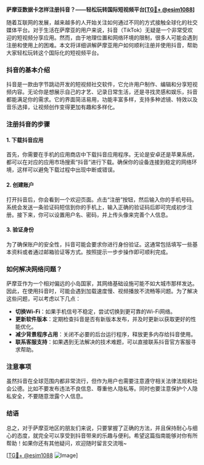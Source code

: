 **萨摩亚数据卡怎样注册抖音？——轻松玩转国际短视频平台[[TG💪+ @esim1088](https://t.me/s/esim1088)]**

随着互联网的发展，越来越多的人开始关注如何通过不同的方式接触全球化的社交媒体平台。对于生活在萨摩亚的用户来说，抖音（TikTok）无疑是一个非常受欢迎的短视频分享应用。然而，由于地理位置和网络环境的限制，很多人可能会遇到注册和使用上的困难。本文将详细讲解萨摩亚用户如何顺利注册并使用抖音，帮助大家轻松玩转这个国际化的短视频平台。

### 抖音的基本介绍

抖音是一款由字节跳动开发的短视频社交软件，它允许用户制作、编辑和分享短视频内容。无论你是想展示自己的才艺、记录日常生活，还是寻找灵感和娱乐，抖音都能满足你的需求。它的界面简洁易用，功能丰富多样，支持多种滤镜、特效以及音乐选择，让视频创作变得更加有趣和多样化。

### 注册抖音的步骤

#### 1. 下载抖音应用
首先，你需要在手机的应用商店中下载抖音应用程序。无论是安卓还是苹果系统，都可以在对应的应用市场搜索“抖音”进行下载。确保你的设备连接到稳定的网络环境，这样可以避免下载过程中出现中断或错误。

#### 2. 创建账户
打开抖音后，你会看到一个欢迎页面。点击“注册”按钮，然后输入你的手机号码。系统会发送一条验证码短信到你的手机上，输入正确的验证码后即可完成初步注册。接下来，你可以设置用户名、密码，并上传头像来完善个人信息。

#### 3. 验证身份
为了确保账户的安全性，抖音可能会要求你进行身份验证。这通常包括填写一些基本资料或者通过邮箱验证等方式。按照提示一步步操作即可顺利完成。

### 如何解决网络问题？

萨摩亚作为一个相对偏远的小岛国家，其网络基础设施可能不如大城市那样发达。因此，在使用抖音时，可能会遇到加载速度慢、视频播放不流畅等问题。为了解决这些问题，可以考虑以下几点：

- **切换Wi-Fi**：如果手机信号不稳定，尝试切换到更可靠的Wi-Fi网络。
- **更新软件版本**：定期检查抖音是否有新版本发布，并及时更新以获取更好的性能优化。
- **减少背景程序占用**：关闭不必要的后台运行程序，释放更多内存给抖音使用。
- **联系客服支持**：如果遇到无法解决的技术难题，可以直接联系抖音官方客服寻求帮助。

### 注意事项

虽然抖音在全球范围内都非常流行，但作为用户也需要注意遵守相关法律法规和社会公德。比如不要发布违法不良信息、尊重他人隐私等。同时也要注意保护个人隐私安全，不要随意泄露个人信息。

### 结语

总之，对于萨摩亚地区的朋友们来说，只要掌握了正确的方法，并且保持耐心与细心的态度，就完全可以享受到抖音带来的乐趣与便利。希望这篇指南能够对你有所帮助！如果你还有其他疑问，欢迎随时留言交流哦~ 

[[TG💪+ @esim1088](https://t.me/s/esim1088) ![Image](https://i.postimg.cc/4NQfJmqS/Snipaste-2025-05-13-00-14-12.png)]